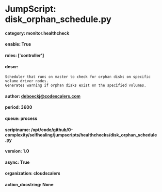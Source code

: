 
# JumpScript: disk_orphan_schedule.py
        
#### category: monitor.healthcheck
#### enable: True
#### roles: ['controller']
#### descr: 
```
Scheduler that runs on master to check for orphan disks on specific volume driver nodes.
Generates warning if orphan disks exist on the specified volumes.

```
#### author: deboeckj@codescalers.com
#### period: 3600
#### queue: process
#### scriptname: /opt/code/github/0-complexity/selfhealing/jumpscripts/healthchecks/disk_orphan_schedule.py
#### version: 1.0
#### async: True
#### organization: cloudscalers
#### action_docstring: None